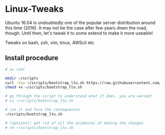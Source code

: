 Linux-Tweaks
============

Ubuntu 16.04 is undoubtedly one of the popular server distribution around this time (2016). It may not be the case after few years down the road, though. Until then, let's tweak it to some extend to make it more useable!

Tweaks on bash, zsh, vim, tmux, AWScli etc

## Install procedure

```bash
# as root

mkdir ~/scripts
curl -Sso ~/scripts/bootstrap_ltu.sh https://raw.githubusercontent.com/pothi/linux-tweaks-ubuntu-16-04/master/scripts/bootstrap_ltu.sh
chmod +x ~/scripts/bootstrap_ltu.sh

# go through the script to understand what it does. you are warned!
# vi ~/scripts/bootstrap_ltu.sh

# run it and face the consequences
~/scripts/bootstrap_ltu.sh

# (optional) get rid of all the evidences of making the changes
# rm ~/scripts/bootstrap_ltu.sh

```
